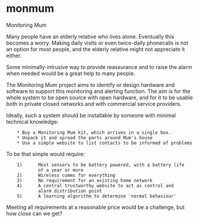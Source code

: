 # monmum
Monitoring Mum

Many people have an elderly relative who lives alone. Eventually this
becomes a worry.  Making daily visits or even twice-daily phonecalls
is not an option for most people, and the elderly relative might not
appreciate it either.

Some minimally-intrusive way to provide reassurance and to raise the alarm
when needed would be a great help to many people.

The Monitoring Mum project aims to identify or design hardware and software
to support this monitoring and alerting function. The aim is for the whole
system to be open source with open hardware, and for it to be usable both in
private closed networks and with commercial service providers.

Ideally, such a system should be installable by someone with minimal
technical knowledge:

        * Buy a Monitoring Mum kit, which arrives in a single box.
        * Unpack it and spread the parts around Mum's house
        * Use a simple website to list contacts to be informed of problems

To be that simple would require:

        1)      Most sensors to be battery powered, with a battery life
                of a year or more
        2)      Wireless comms for everything
        3)      No requirement for an existing home network
        4)      A central trustworthy website to act as control and
                alarm distribution point
        5)      A learning algorithm to determine 'normal behaviour'

Meeting all requirements at a reasonable price would be a challenge,
but how close can we get?


